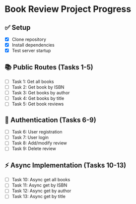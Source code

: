 # Book Review Project Progress

## ✅ Setup
- [x] Clone repository
- [x] Install dependencies
- [x] Test server startup

## 📚 Public Routes (Tasks 1-5)
- [ ] Task 1: Get all books
- [ ] Task 2: Get book by ISBN
- [ ] Task 3: Get books by author
- [ ] Task 4: Get books by title
- [ ] Task 5: Get book reviews

## 🔐 Authentication (Tasks 6-9)
- [ ] Task 6: User registration
- [ ] Task 7: User login
- [ ] Task 8: Add/modify review
- [ ] Task 9: Delete review

## ⚡ Async Implementation (Tasks 10-13)
- [ ] Task 10: Async get all books
- [ ] Task 11: Async get by ISBN
- [ ] Task 12: Async get by author
- [ ] Task 13: Async get by title